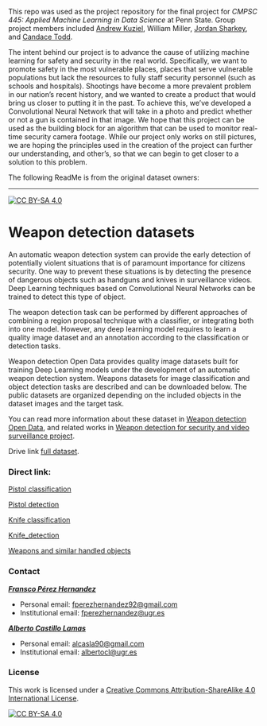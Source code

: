 This repo was used as the project repository for the final project for *CMPSC 445: Applied Machine Learning in Data Science* at Penn State. Group project members included [Andrew Kuziel](https://www.linkedin.com/in/andrew-kuziel-371586153/), William Miller, [Jordan Sharkey](https://www.linkedin.com/in/jordan-sharkey-562a361b6/), and [Candace Todd](https://www.linkedin.com/in/candace-todd/).

The intent behind our project is to advance the cause of utilizing machine learning for safety and security in the real world. Specifically, we want to promote safety in the most vulnerable places, places that serve vulnerable populations but lack the resources to fully staff security personnel (such as schools and hospitals). Shootings have become a more prevalent problem in our nation’s recent history, and we wanted to create a product that would bring us closer to putting it in the past. To achieve this, we’ve developed a Convolutional Neural Network that will take in a photo and predict whether or not a gun is contained in that image. We hope that this project can be used as the building block for an algorithm that can be used to monitor real-time security camera footage. While our project only works on still pictures, we are hoping the principles used in the creation of the project can further our understanding, and other’s, so that we can begin to get closer to a solution to this problem.

The following ReadMe is from the original dataset owners:

---

[![CC BY-SA 4.0][cc-by-sa-shield]][cc-by-sa]
# Weapon detection datasets

An automatic weapon detection system can provide the early detection of potentially violent situations that is of 
paramount importance for citizens security. One way to prevent these situations is by detecting the presence of 
dangerous objects such as handguns and knives in surveillance videos. Deep Learning techniques based on Convolutional 
Neural Networks can be trained to detect this type of object.

The weapon detection task can be performed by different approaches of combining a region proposal technique with a 
classifier, or integrating both into one model. However, any deep learning model requires to learn a quality image 
dataset and an annotation according to the classification or detection tasks.

Weapon detection Open Data provides quality image datasets built for training Deep Learning models under the 
development of an automatic weapon detection system. Weapons datasets for image classification and object detection 
tasks are described and can be downloaded below. The public datasets are organized depending on the included objects 
in the dataset images and the target task.

You can read more information about these dataset in 
[Weapon detection Open Data](https://dasci.es/transferencia/open-data/24705/), and related works in 
[Weapon detection for security and video surveillance project](https://sci2s.ugr.es/weapons-detection).

Drive link [full dataset](https://drive.google.com/file/d/1Szc920DAh5kU8Qk38Doq0znEVR1QmTZS/view?usp=sharing).

### Direct link:

[Pistol classification](../master/Pistol%20classification)

[Pistol detection](../master/Pistol%20detection)

[Knife classification](../master/Knife%20classification)

[Knife_detection](../master/Knife_detection)

[Weapons and similar handled objects](../master/Weapons%20and%20similar%20handled%20objects)

### Contact

[***Fransco Pérez Hernandez***](https://www.linkedin.com/in/franciscoperezhernandez/)
- Personal email: fperezhernandez92@gmail.com
- Institutional email: fperezhernandez@ugr.es

[***Alberto Castillo Lamas***](https://www.linkedin.com/in/albertocastillolamas/)
- Personal email: alcasla90@gmail.com
- Institutional email: albertocl@ugr.es

### License

This work is licensed under a [Creative Commons Attribution-ShareAlike 4.0 International License](https://creativecommons.org/licenses/by-sa/4.0/).

[![CC BY-SA 4.0][cc-by-sa-image]][cc-by-sa]

[cc-by-sa]: http://creativecommons.org/licenses/by-sa/4.0/
[cc-by-sa-image]: https://licensebuttons.net/l/by-sa/4.0/88x31.png
[cc-by-sa-shield]: https://img.shields.io/badge/License-CC%20BY--SA%204.0-lightgrey.svg
